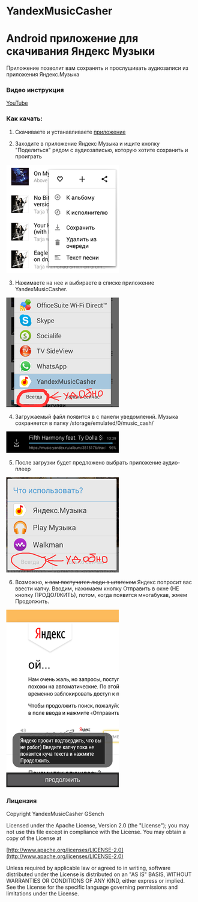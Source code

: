 # YandexMusicCasher

# Android приложение для скачивания Яндекс Музыки #

Приложение позволит вам сохранять и прослушивать аудиозаписи из приложения Яндекс.Музыка

### Видео инструкция ###

[YouTube](https://youtu.be/j4dBCPrsfRo)

### Как качать: ###

1) Скачиваете и устанавливаете [приложение](https://github.com/GSench/YandexMusicCasher/blob/master/app-release.apk)

2) Заходите в приложение Яндекс Музыка и ищите кнопку "Поделиться" рядом с аудиозаписью, которую хотите сохранить и проиграть

![guide_one_mini.png](https://github.com/GSench/YandexMusicCasher/blob/master/app/src/main/res/drawable-nodpi/guide_one_mini.png)

3) Нажимаете на нее и выбираете в списке приложение YandexMusicCasher.

![guide_two_mini.png](https://github.com/GSench/YandexMusicCasher/blob/master/app/src/main/res/drawable-nodpi/guide_two_mini.png)

4) Загружаемый файл появится в с панели уведомлений. Музыка сохраняется в папку /storage/emulated/0/music_cash/

![guide_three_mini.png](https://github.com/GSench/YandexMusicCasher/blob/master/app/src/main/res/drawable-nodpi/guide_three_mini.png)

5) После загрузки будет предложено выбрать приложение аудио-плеер

![guide_four_mini.png](https://github.com/GSench/YandexMusicCasher/blob/master/app/src/main/res/drawable-nodpi/guide_four_mini.png)

6) Возможно, ~~к вам постучатся люди в штатском~~ Яндекс попросит вас ввести капчу. Вводим, нажимаем кнопку Отправить в окне (НЕ кнопку ПРОДОЛЖИТЬ), потом, когда появится многабукав, жмем Продолжить.

![guide_five_mini.png](https://github.com/GSench/YandexMusicCasher/blob/master/app/src/main/res/drawable-nodpi/guide_five_mini.png)

### Лицензия ###

Copyright YandexMusicCasher GSench

Licensed under the Apache License, Version 2.0 (the "License");
you may not use this file except in compliance with the License.
You may obtain a copy of the License at

  [http://www.apache.org/licenses/LICENSE-2.0](http://www.apache.org/licenses/LICENSE-2.0)

Unless required by applicable law or agreed to in writing, software
distributed under the License is distributed on an "AS IS" BASIS,
WITHOUT WARRANTIES OR CONDITIONS OF ANY KIND, either express or implied.
See the License for the specific language governing permissions and
limitations under the License.
